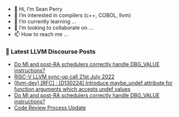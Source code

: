 - 👋 Hi, I’m Sean Perry
- 👀 I’m interested in compilers (c++, COBOL, llvm)
- 🌱 I’m currently learning ...
- 💞️ I’m looking to collaborate on ...
- 📫 How to reach me ...

<!---
s66perry/s66perry is a ✨ special ✨ repository because its `README.md` (this file) appears on your GitHub profile.
You can click the Preview link to take a look at your changes.
--->
### 📕 Latest LLVM Discourse Posts

<!-- DISCOURSE-LLVM:START -->
- [Do MI and post-RA schedulers correctly handle DBG_VALUE instructions?](https://discourse.llvm.org/t/do-mi-and-post-ra-schedulers-correctly-handle-dbg-value-instructions/63926#post_5)
- [RISC-V LLVM sync-up call 21st July 2022](https://discourse.llvm.org/t/risc-v-llvm-sync-up-call-21st-july-2022/63979#post_2)
- [[llvm-dev] [RFC] : [D130224] Introduce maybe_undef attribute for function arguments which accepts undef values](https://discourse.llvm.org/t/llvm-dev-rfc-d130224-introduce-maybe-undef-attribute-for-function-arguments-which-accepts-undef-values/63980#post_1)
- [Do MI and post-RA schedulers correctly handle DBG_VALUE instructions?](https://discourse.llvm.org/t/do-mi-and-post-ra-schedulers-correctly-handle-dbg-value-instructions/63926#post_4)
- [Code Review Process Update](https://discourse.llvm.org/t/code-review-process-update/63964#post_8)
<!-- DISCOURSE-LLVM:END -->
